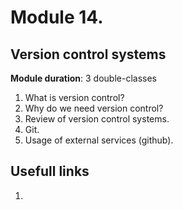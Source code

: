 # Module 14. 
## Version control systems

**Module duration**: 3 double-classes

1.	What is version control?
2.	Why do we need version control?
3.	Review of version control systems.
4.	Git.
5.	Usage of external services (github).

## Usefull links

1. []()